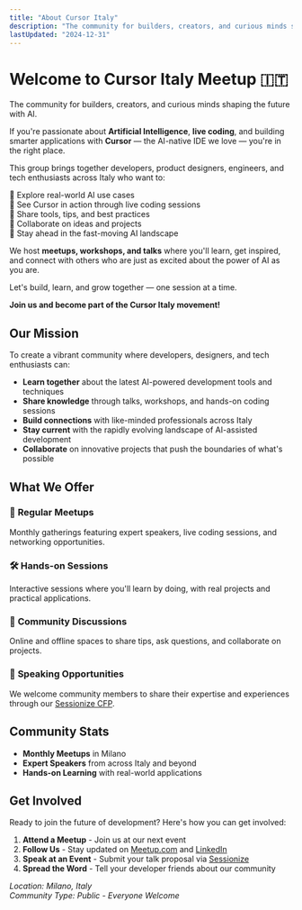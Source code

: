 ```yaml
---
title: "About Cursor Italy"
description: "The community for builders, creators, and curious minds shaping the future with AI in Italy"
lastUpdated: "2024-12-31"
---
```


# Welcome to Cursor Italy Meetup 🇮🇹

The community for builders, creators, and curious minds shaping the future with AI.

If you're passionate about **Artificial Intelligence**, **live coding**, and building smarter applications with **Cursor** — the AI-native IDE we love — you're in the right place.

This group brings together developers, product designers, engineers, and tech enthusiasts across Italy who want to:

🔹 Explore real-world AI use cases  
🔹 See Cursor in action through live coding sessions  
🔹 Share tools, tips, and best practices  
🔹 Collaborate on ideas and projects  
🔹 Stay ahead in the fast-moving AI landscape

We host **meetups, workshops, and talks** where you'll learn, get inspired, and connect with others who are just as excited about the power of AI as you are.

Let's build, learn, and grow together — one session at a time.

**Join us and become part of the Cursor Italy movement!**

## Our Mission

To create a vibrant community where developers, designers, and tech enthusiasts can:

- **Learn together** about the latest AI-powered development tools and techniques
- **Share knowledge** through talks, workshops, and hands-on coding sessions  
- **Build connections** with like-minded professionals across Italy
- **Stay current** with the rapidly evolving landscape of AI-assisted development
- **Collaborate** on innovative projects that push the boundaries of what's possible

## What We Offer

### 🎤 **Regular Meetups**

Monthly gatherings featuring expert speakers, live coding sessions, and networking opportunities.

### 🛠️ **Hands-on Sessions**

Interactive sessions where you'll learn by doing, with real projects and practical applications.

### 💬 **Community Discussions**

Online and offline spaces to share tips, ask questions, and collaborate on projects.

### 🌟 **Speaking Opportunities**

We welcome community members to share their expertise and experiences through our [Sessionize CFP](https://sessionize.com).

## Community Stats

<!-- - **14+ Active Members** and growing -->
- **Monthly Meetups** in Milano
- **Expert Speakers** from across Italy and beyond
- **Hands-on Learning** with real-world applications

## Get Involved

Ready to join the future of development? Here's how you can get involved:

1. **Attend a Meetup** - Join us at our next event
2. **Follow Us** - Stay updated on [Meetup.com](https://www.meetup.com/cursor-italy/) and [LinkedIn](https://linkedin.com)
3. **Speak at an Event** - Submit your talk proposal via [Sessionize](https://sessionize.com)
4. **Spread the Word** - Tell your developer friends about our community

*Location: Milano, Italy*  
*Community Type: Public - Everyone Welcome*
